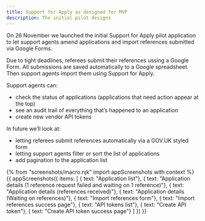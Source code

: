 ```yaml
---
title: Support for Apply as designed for MVP
description: The initial pilot designs
---
```

On 26 November we launched the initial Support for Apply pilot application to let support agents amend applications and import references submitted via Google Forms.

Due to tight deadlines, referees submit their references ussing a Google Form. All submissions are saved automatically to a Google spreadsheet. Then support agents import them using Support for Apply.

Support agents can:

* check the status of applications (applications that need action appear at the top)
* see an audit trail of everything that’s happened to an application
* create new vendor API tokens

In future we’ll look at:

* letting referees submit references automatically via a GOV.UK styled form
* letting support agents filter or sort the list of applications
* add pagination to the application list

{% from "screenshots/macro.njk" import appScreenshots with context %}
{{ appScreenshots({
  items: [
    { text: "Application list"},
    { text: "Application details (1 reference request failed and waiting on 1 reference)"},
    { text: "Application details (references received)"},
    { text: "Application details (Waiting on references)"},
    { text: "Import references form"},
    { text: "Import references success page"},
    { text: "API tokens list"},
    { text: "Create API token"},
    { text: "Create API token success page"}
  ]
}) }}
